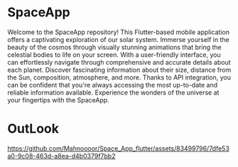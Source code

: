 # SpaceApp
Welcome to the SpaceApp repository! This Flutter-based mobile application offers a captivating exploration of our solar system. Immerse yourself in the beauty of the cosmos through visually stunning animations that bring the celestial bodies to life on your screen. With a user-friendly interface, you can effortlessly navigate through comprehensive and accurate details about each planet. Discover fascinating information about their size, distance from the Sun, composition, atmosphere, and more. Thanks to API integration, you can be confident that you're always accessing the most up-to-date and reliable information available. Experience the wonders of the universe at your fingertips with the SpaceApp.

# OutLook



https://github.com/Mahnoooor/Space_App_flutter/assets/83499796/7dfe53a0-9c08-463d-a8ea-d4b0379f7bb2





